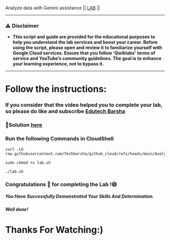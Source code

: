  Analyze data with Gemini assistance || [LAB](https://www.cloudskillsboost.google/focuses/80989?parent=catalog) ||

---
### ⚠️ Disclaimer
- **This script and guide are provided for  the educational purposes to help you understand the lab services and boost your career. Before using the script, please open and review it to familiarize yourself with Google Cloud services. Ensure that you follow 'Qwiklabs' terms of service and YouTube’s community guidelines. The goal is to enhance your learning experience, not to bypass it.**
---
# Follow the instructions:
### If you consider that the video helped you to complete your lab, so please do like and subscribe [Edutech Barsha](https://www.youtube.com/@edutechbarsha)
### 🔗Solution [here](https://youtu.be/sx3KnHGDFPg)

### Run the following Commands in CloudShell
```
curl -LO raw.githubusercontent.com/Techbarsha/github_cloud/refs/heads/main/Analyze%20data%20with%20Gemini%20assistance/lab.sh

sudo chmod +x lab.sh

./lab.sh
```

### Congratulations 🎉 for completing the Lab !😄

##### *You Have Successfully Demonstrated Your Skills And Determination.*

#### *Well done!*

# Thanks For Watching:)
